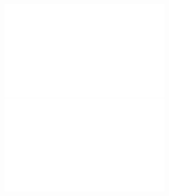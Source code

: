 ![Metrics](https://github.com/derpinskV2/zinger/blob/master/generated/languages.svg#gh-dark-mode-only)
![Metrics](https://github.com/derpinskV2/zinger/blob/master/generated/overview.svg#gh-dark-mode-only)

